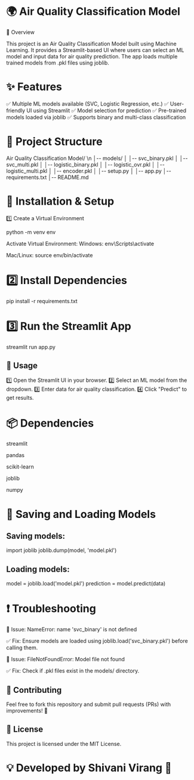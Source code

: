 # 🌍 Air Quality Classification Model

📌 Overview

This project is an Air Quality Classification Model built using Machine Learning. It provides a Streamlit-based UI where users can select an ML model and input data for air quality prediction. The app loads multiple trained models from .pkl files using joblib.

# ✨ Features

✅ Multiple ML models available (SVC, Logistic Regression, etc.)
✅ User-friendly UI using Streamlit
✅ Model selection for prediction
✅ Pre-trained models loaded via joblib
✅ Supports binary and multi-class classification

# 📂 Project Structure

 Air Quality Classification Model/ \n
│-- models/
│   │-- svc_binary.pkl
│   │-- svc_multi.pkl
│   │-- logistic_binary.pkl
│   │-- logistic_ovr.pkl
│   │-- logistic_multi.pkl
│   │-- encoder.pkl
│   │-- setup.py
│   │-- app.py
│-- requirements.txt
│-- README.md 

# 🚀 Installation & Setup

 1️⃣ Create a Virtual Environment

 python -m venv env

 Activate Virtual Environment:
 Windows: env\Scripts\activate

Mac/Linux: source env/bin/activate

# 2️⃣ Install Dependencies

 pip install -r requirements.txt

# 3️⃣ Run the Streamlit App

streamlit run app.py

## 🔧 Usage

1️⃣ Open the Streamlit UI in your browser.
 2️⃣ Select an ML model from the dropdown.
 3️⃣ Enter data for air quality classification.
 4️⃣ Click "Predict" to get results.

# 📦 Dependencies

 streamlit

 pandas

 scikit-learn

 joblib

numpy

# 💾 Saving and Loading Models

## Saving models:

 import joblib
 joblib.dump(model, 'model.pkl')

## Loading models:

 model = joblib.load('model.pkl')
 prediction = model.predict(data)

# ❗ Troubleshooting

🔹 Issue: NameError: name 'svc_binary' is not defined

 ✅ Fix: Ensure models are loaded using joblib.load('svc_binary.pkl') before calling them.

 🔹 Issue: FileNotFoundError: Model file not found

 ✅ Fix: Check if .pkl files exist in the models/ directory.

## 🤝 Contributing

 Feel free to fork this repository and submit pull requests (PRs) with improvements! 🚀

## 📜 License
 This project is licensed under the MIT License.

# 💡 Developed by Shivani Virang 🚀
